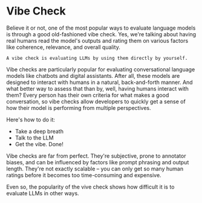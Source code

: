 # Vibe Check

Believe it or not, one of the most popular ways to evaluate language models is through a good old-fashioned vibe check. Yes, we're talking about having real humans read the model's outputs and rating them on various factors like coherence, relevance, and overall quality.

```{admonition} Vibe Check
A vibe check is evaluating LLMs by using them directly by yourself.  
```


Vibe checks are particularly popular for evaluating conversational language models like chatbots and digital assistants. After all, these models are designed to interact with humans in a natural, back-and-forth manner. And what better way to assess that than by, well, having humans interact with them? Every person has their own criteria for what makes a good conversation, so vibe checks allow developers to quickly get a sense of how their model is performing from multiple perspectives.

Here's how to do it:
- Take a deep breath
- Talk to the LLM
- Get the vibe. Done! 

Vibe checks are far from perfect. They're subjective, prone to annotator biases, and can be influenced by factors like prompt phrasing and output length. They're not exactly scalable – you can only get so many human ratings before it becomes too time-consuming and expensive.

Even so, the popularity of the vive check shows how difficult it is to evaluate LLMs in other ways. 

